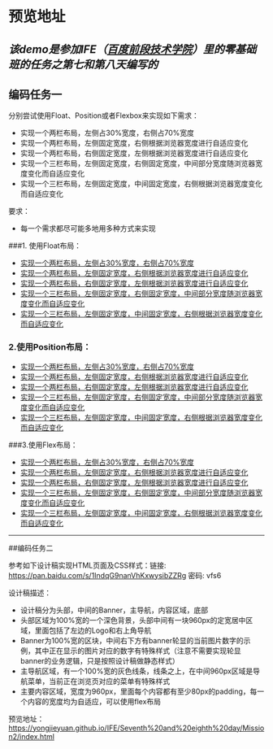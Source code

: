 # 预览地址

## *该demo是参加IFE（[百度前段技术学院](http://ife.baidu.com/)）里的零基础班的任务之第七和第八天编写的*

## 编码任务一

分别尝试使用Float、Position或者Flexbox来实现如下需求：

- 实现一个两栏布局，左侧占30%宽度，右侧占70%宽度
- 实现一个两栏布局，左侧固定宽度，右侧根据浏览器宽度进行自适应变化
- 实现一个两栏布局，右侧固定宽度，左侧根据浏览器宽度进行自适应变化
- 实现一个三栏布局，左侧固定宽度，右侧固定宽度，中间部分宽度随浏览器宽度变化而自适应变化
- 实现一个三栏布局，左侧固定宽度，中间固定宽度，右侧根据浏览器宽度变化而自适应变化

要求：

- 每一个需求都尽可能多地用多种方式来实现



###1. 使用Float布局：

* [实现一个两栏布局，左侧占30%宽度，右侧占70%宽度](https://yongjieyuan.github.io/IFE/Seventh%20and%20eighth%20day/Mission1/Float/index1.html)
* [实现一个两栏布局，左侧固定宽度，右侧根据浏览器宽度进行自适应变化](https://yongjieyuan.github.io/IFE/Seventh%20and%20eighth%20day/Mission1/Float/index2.html)
* [实现一个两栏布局，右侧固定宽度，左侧根据浏览器宽度进行自适应变化](https://yongjieyuan.github.io/IFE/Seventh%20and%20eighth%20day/Mission1/Float/index3.html)
* [实现一个三栏布局，左侧固定宽度，右侧固定宽度，中间部分宽度随浏览器宽度变化而自适应变化](https://yongjieyuan.github.io/IFE/Seventh%20and%20eighth%20day/Mission1/Float/index4.html)
* [实现一个三栏布局，左侧固定宽度，中间固定宽度，右侧根据浏览器宽度变化而自适应变化](https://yongjieyuan.github.io/IFE/Seventh%20and%20eighth%20day/Mission1/Float/index5.html)

### 2.使用Position布局：

* [实现一个两栏布局，左侧占30%宽度，右侧占70%宽度](https://yongjieyuan.github.io/IFE/Seventh%20and%20eighth%20day/Mission1/Position/index1.html)
* [实现一个两栏布局，左侧固定宽度，右侧根据浏览器宽度进行自适应变化](https://yongjieyuan.github.io/IFE/Seventh%20and%20eighth%20day/Mission1/Position/index2.html)
* [实现一个两栏布局，右侧固定宽度，左侧根据浏览器宽度进行自适应变化](https://yongjieyuan.github.io/IFE/Seventh%20and%20eighth%20day/Mission1/Position/index3.html)
* [实现一个三栏布局，左侧固定宽度，右侧固定宽度，中间部分宽度随浏览器宽度变化而自适应变化](https://yongjieyuan.github.io/IFE/Seventh%20and%20eighth%20day/Mission1/Position/index4.html)
* [实现一个三栏布局，左侧固定宽度，中间固定宽度，右侧根据浏览器宽度变化而自适应变化](https://yongjieyuan.github.io/IFE/Seventh%20and%20eighth%20day/Mission1/Position/index5.html)

###3.使用Flex布局：

- [实现一个两栏布局，左侧占30%宽度，右侧占70%宽度](https://yongjieyuan.github.io/IFE/Seventh%20and%20eighth%20day/Mission1/Flex/index1.html)
- [实现一个两栏布局，左侧固定宽度，右侧根据浏览器宽度进行自适应变化](https://yongjieyuan.github.io/IFE/Seventh%20and%20eighth%20day/Mission1/Flex/index2.html)
- [实现一个两栏布局，右侧固定宽度，左侧根据浏览器宽度进行自适应变化](https://yongjieyuan.github.io/IFE/Seventh%20and%20eighth%20day/Mission1/Flex/index3.html)
- [实现一个三栏布局，左侧固定宽度，右侧固定宽度，中间部分宽度随浏览器宽度变化而自适应变化](https://yongjieyuan.github.io/IFE/Seventh%20and%20eighth%20day/Mission1/Flex/index4.html)
- [实现一个三栏布局，左侧固定宽度，中间固定宽度，右侧根据浏览器宽度变化而自适应变化](https://yongjieyuan.github.io/IFE/Seventh%20and%20eighth%20day/Mission1/Flex/index5.html)

---

##编码任务二

参考如下设计稿实现HTML页面及CSS样式：链接: https://pan.baidu.com/s/1IndqG9nanVhKxwysibZZRg 密码: vfs6

设计稿描述：

- 设计稿分为头部，中间的Banner，主导航，内容区域，底部
- 头部区域为100%宽的一个深色背景，头部中间有一块960px的定宽居中区域，里面包括了左边的Logo和右上角导航
- Banner为100%宽的区块，中间右下方有banner轮显的当前图片数字的示例，其中正在显示的图片对应的数字有特殊样式（注意不需要实现轮显banner的业务逻辑，只是按照设计稿做静态样式）
- 主导航区域，有一个100%宽的灰色线条，线条之上，在中间960px区域是导航菜单，当前正在浏览页对应的菜单有特殊样式
- 主要内容区域，宽度为960px，里面每个内容都有至少80px的padding，每一个内容的宽度均为自适应，可以使用flex布局

预览地址：https://yongjieyuan.github.io/IFE/Seventh%20and%20eighth%20day/Mission2/index.html





